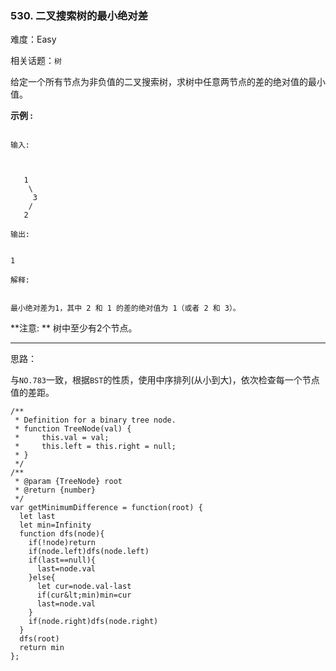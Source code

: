 ### 530. 二叉搜索树的最小绝对差

难度：Easy

相关话题：`树`

给定一个所有节点为非负值的二叉搜索树，求树中任意两节点的差的绝对值的最小值。



 **示例 :** 





```

输入:



   1
    \
     3
    /
   2

输出:


1

解释:


最小绝对差为1，其中 2 和 1 的差的绝对值为 1（或者 2 和 3）。

```

 **注意: ** 树中至少有2个节点。




-----

思路：

与`NO.783`一致，根据`BST`的性质，使用中序排列(从小到大)，依次检查每一个节点值的差距。


```
/**
 * Definition for a binary tree node.
 * function TreeNode(val) {
 *     this.val = val;
 *     this.left = this.right = null;
 * }
 */
/**
 * @param {TreeNode} root
 * @return {number}
 */
var getMinimumDifference = function(root) {
  let last
  let min=Infinity
  function dfs(node){
    if(!node)return
    if(node.left)dfs(node.left)
    if(last==null){
      last=node.val
    }else{
      let cur=node.val-last
      if(cur&lt;min)min=cur
      last=node.val
    }
    if(node.right)dfs(node.right)
  }
  dfs(root)
  return min     
};



```
